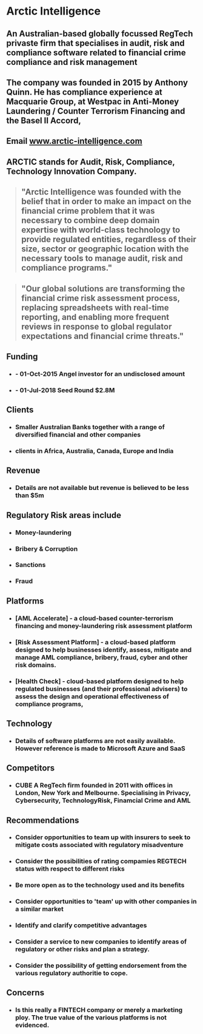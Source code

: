 # Arctic Intelligence
  ## An Australian-based globally focussed RegTech privaste firm that specialises in audit, risk and compliance software related to financial crime compliance and risk management
  ## The company was founded in 2015 by Anthony Quinn. He has compliance experience at Macquarie Group, at Westpac in Anti-Money Laundering / Counter Terrorism Financing and the Basel II Accord,
  ## Email www.arctic-intelligence.com
  ## ARCTIC stands for Audit, Risk, Compliance, Technology Innovation Company.

  >## "Arctic Intelligence was founded with the belief that in order to make an impact on the financial crime problem that it was necessary to combine deep domain expertise with world-class technology to provide regulated entities, regardless of their size, sector or geographic location with the necessary tools to manage audit, risk and compliance programs."

  >## "Our global solutions are transforming the financial crime risk assessment process, replacing spreadsheets with real-time reporting, and enabling more frequent reviews in response to global regulator expectations and financial crime threats."

## Funding
- ### - 01-Oct-2015 Angel investor for an undisclosed amount
- ### - 01-Jul-2018 Seed Round $2.8M

## Clients
- ### Smaller Australian Banks together with a range of diversified financial and other companies
- ### clients in Africa, Australia, Canada, Europe and India

## Revenue
- ### Details are not available but revenue is believed to be less than $5m

## Regulatory Risk areas include
- ### Money-laundering
- ### Bribery & Corruption
- ### Sanctions
- ### Fraud

## Platforms
- ### [AML Accelerate] - a cloud-based counter-terrorism financing and money-laundering risk assessment platform
- ### [Risk Assessment Platform] - a cloud-based platform designed to help businesses identify, assess, mitigate and manage AML compliance, bribery, fraud, cyber and other risk domains.
- ### [Health Check] - cloud-based platform designed to help regulated businesses (and their professional advisers) to assess the design and operational effectiveness of compliance programs,

## Technology
- ### Details of software platforms are not easily available. However reference is made to Microsoft Azure and SaaS 

## Competitors
- ### CUBE A RegTech firm founded in 2011 with offices in London, New York and Melbourne. Specialising in Privacy, Cybersecurity, TechnologyRisk, Finamcial Crime and AML

## Recommendations
- ### Consider opportunities to team up with insurers to seek to mitigate costs associated with regulatory misadventure
- ### Consider the possibilities of rating compamies REGTECH status with respect to different risks
- ### Be more open as to the technology used and its benefits
- ### Consider opportunities to 'team' up with other companies in a similar market
- ### Identify and clarify competitive advantages
- ### Consider a service to new companies to identify areas of regulatory or other risks and plan a strategy.
- ### Consider the possibility of getting endorsement from the various regulatory authoritie to cope.

## Concerns
- ### Is this really a FINTECH company or merely a marketing ploy. The true value of the various platforms is not evidenced.
